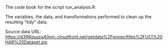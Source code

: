 The code book for the script run_analysis.R:

The variables, the data, and transformations performed to clean up the resulting "tidy" data.

Source data URL: https://d396qusza40orc.cloudfront.net/getdata%2Fprojectfiles%2FUCI%20HAR%20Dataset.zip  
